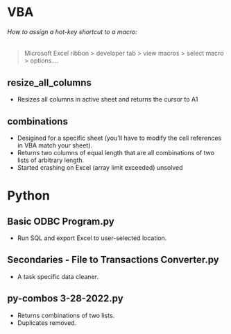 # VBA
###### How to assign a hot-key shortcut to a macro:
> Microsoft Excel ribbon > developer tab > view macros > select macro > options....

## resize_all_columns
- Resizes all columns in active sheet and returns the cursor to A1

## combinations
- Desigined for a specific sheet (you'll have to modify the cell references in VBA match your sheet).
- Returns two columns of equal length that are all combinations of two lists of arbitrary length.
- Started crashing on Excel (array limit exceeded) unsolved

# Python
## Basic ODBC Program.py
- Run SQL and export Excel to user-selected location.

## Secondaries - File to Transactions Converter.py
- A task specific data cleaner.

## py-combos 3-28-2022.py
- Returns combinations of two lists.
- Duplicates removed.
